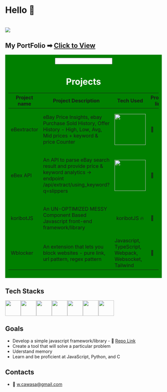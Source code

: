 # Hello 👋

# ![](https://komarev.com/ghpvc/?username=koribot)


## My PortFolio ➡ [Click to View](https://walid-portfolio-ecru.vercel.app/)




<div style="background-color: green; padding: 10px; color: #fff; text-align: center;">
  <input/>
  <h1>Projects</h1>
  <table>
    <thead>
      <tr>
        <th>Project name</th>
        <th style="width: 100px;">Project Description</th>
        <th>Tech Used</th>
        <th>Project link</th>
        <th>Repo</th>
      </tr>
    </thead>
    <tbody>
      <tr>
        <td>
          <span style="display: flex;">
            eBextractor
          </span>
        </td>
        <td>
          <span style="display: flex;">
            <p>eBay Price Insights, ebay Purchase Sold History, Offer History - High, Low, Avg, Mid prices + keyword & price Counter</p>
          </span>
        </td>
         <td>
          <span style="display: flex; justify-content:center; align-items:center;">
            <img style="width: 100px;" src="https://upload.wikimedia.org/wikipedia/commons/6/6a/JavaScript-logo.png"/>
          </span>
        </td>
        <td>
              <a style="text-decoration: none;" target="blank" href="https://chromewebstore.google.com/detail/ebextractor-ebay-sold-his/ikfpolbfdnihjnadfodochmagdagpbik">🔗</a>
        </td>
        <td>
              <a style="text-decoration: none;" target="blank" href="#">Private</a>
        </td>
      </tr>
      <tr>
        <td>
          <span style="display: flex;">
            eBex API
          </span>
        </td>
        <td>
          <span style="display: flex;">
            <p>An API to parse eBay search result and provide price & keyword analytics -> endpoint /api/extract/using_keyword?q=slippers</p>
          </span>
        </td>
         <td>
          <span style="display: flex; justify-content:center; align-items:center;">
            <img style="width: 100px;" src="https://upload.wikimedia.org/wikipedia/commons/thumb/3/3c/Flask_logo.svg/2560px-Flask_logo.svg.png"/>
          </span>
        </td>
        <td>
              <a style="text-decoration: none;" target="blank" href="https://ebextractor-v1.vercel.app/api/extract/using_keyword?q=shoes">🔗</a>
        </td>
        <td>
              <a style="text-decoration: none;" target="blank" href="https://github.com/koribot/ebextractor-api-flask">🔗</a>
        </td>
      </tr>
      <tr>
       <td>
          <span style="display: flex;">
           koribotJS
          </span>
        </td>
        <td>
          <span style="display: flex;">
            <p>An UN-OPTIMIZED MESSY Component Based Javascript front-end framework/library</p>
          </span>
        </td>
         <td>
          <span style="display: flex; justify-content:center; align-items:center;">
             koribotJS 🔥
          </span>
        </td>
        <td>
              🚧
        </td>
        <td>
              <a style="text-decoration: none;" target="blank" href="https://github.com/koribot/koribotJS">🔗</a>
        </td>
      </tr>
      <tr>
       <td>
          <span style="display: flex;">
           Wblocker
          </span>
        </td>
        <td>
          <span style="display: flex;">
            <p>An extension that lets you block websites - pure link, url pattern, regex pattern</p>
          </span>
        </td>
         <td>
          <span style="display: flex; justify-content:center; align-items:center;">
             Javascript, TypeScript, Webpack, Websocket, Tailwind
          </span>
        </td>
        <td>
              🚧
        </td>
        <td>
              <a style="text-decoration: none;" target="blank" href="https://github.com/koribot/WBlocker-Website-blocker">🔗</a>
        </td>
      </tr>
      <!-- Add more rows as needed -->
    </tbody>
  </table>
</div>


## Tech Stacks
<div style='display:flex;'>  
  <img style="object-fit:contain; width: 50px;" src='https://logos-world.net/wp-content/uploads/2021/10/Python-Logo.png'/>
  <img style="object-fit:contain; width: 50px;" src='https://upload.wikimedia.org/wikipedia/commons/6/6a/JavaScript-logo.png'/>
  <img style="object-fit:contain; width: 50px;" src='https://upload.wikimedia.org/wikipedia/commons/thumb/d/d5/CSS3_logo_and_wordmark.svg/1200px-CSS3_logo_and_wordmark.svg.png'/>
  <img style="object-fit:contain; width: 50px;" src='https://logowik.com/content/uploads/images/tailwind-css3232.logowik.com.webp'/>
  <img style="object-fit:contain; width: 50px;" src='https://cdn-icons-png.flaticon.com/512/732/732212.png'/>
  <img style="object-fit:contain; width: 50px;" src='https://cdn1.iconfinder.com/data/icons/programing-development-8/24/react_logo-512.png'/>
  <img style="object-fit:contain; width: 50px;" src='https://media.licdn.com/dms/image/C5622AQEaSzZNrNFgUQ/feedshare-shrink_800/0/1678383920919?e=2147483647&v=beta&t=skIEHMDr9qucS8R9k_6RwBP1f4HH1Y3WzeDu3CErvpg'/>
</div>



## Goals
- Develop a simple javascript framework/library - 🚧 [Repo Link](https://github.com/koribot/koribotJS)
- Create a tool that will solve a particular problem
- Uderstand memory
- Learn and be proficient at JavaScript, Python, and C



## Contacts
- 📧 w.cawasa@gmail.com


